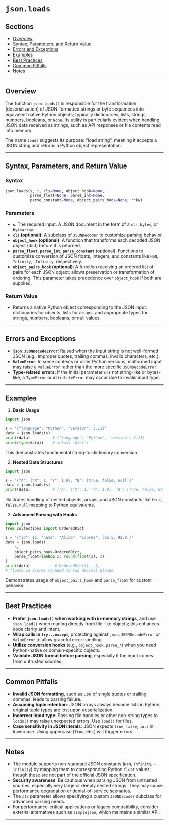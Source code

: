 # `json.loads`

## Sections

* [Overview](#overview)
* [Syntax, Parameters, and Return Value](#syntax-parameters-and-return-value)
* [Errors and Exceptions](#errors-and-exceptions)
* [Examples](#examples)
* [Best Practices](#best-practices)
* [Common Pitfalls](#common-pitfalls)
* [Notes](#notes)

---

## Overview

The function `json.loads()` is responsible for the transformation (deserialization) of JSON-formatted strings or byte sequences into equivalent native Python objects; typically dictionaries, lists, strings, numbers, booleans, or `None`. Its utility is particularly evident when handling JSON data received as strings, such as API responses or file contents read into memory.

The name `loads` suggests its purpose: "load string", meaning it accepts a JSON string and returns a Python object representation.

---

## Syntax, Parameters, and Return Value

### Syntax

```python
json.loads(s, *, cls=None, object_hook=None,
           parse_float=None, parse_int=None,
           parse_constant=None, object_pairs_hook=None, **kw)
```

### Parameters

* **`s`**: The required input. A JSON document in the form of a `str`, `bytes`, or `bytearray`.
* **`cls` (optional)**: A subclass of `JSONDecoder` to customize parsing behavior.
* **`object_hook` (optional)**: A function that transforms each decoded JSON object (dict) before it is returned.
* **`parse_float`**, **`parse_int`**, **`parse_constant`** (optional): Functions to customize conversion of JSON floats, integers, and constants like `NaN`, `Infinity`, `-Infinity`, respectively.
* **`object_pairs_hook` (optional)**: A function receiving an ordered list of pairs for each JSON object; allows preservation or transformation of ordering. This parameter takes precedence over `object_hook` if both are supplied.

### Return Value

* Returns a native Python object corresponding to the JSON input: dictionaries for objects, lists for arrays, and appropriate types for strings, numbers, booleans, or null values.

---

## Errors and Exceptions

* **`json.JSONDecodeError`**: Raised when the input string is not well-formed JSON (e.g., improper quotes, trailing commas, invalid characters, etc.).
* **`ValueError`**: In some contexts or older Python versions, malformed input may raise a `ValueError` rather than the more specific `JSONDecodeError`.
* **Type-related errors**: If the initial parameter `s` is not string-like or bytes-like, a `TypeError` or `AttributeError` may occur due to invalid input type.

---

## Examples

1. **Basic Usage**

```python
import json

s = '{"language": "Python", "version": 3.11}'
data = json.loads(s)
print(data)          # {'language': 'Python', 'version': 3.11}
print(type(data))    # <class 'dict'>
```

This demonstrates fundamental string-to-dictionary conversion.

2. **Nested Data Structures**

```python
import json

s = '{"A": {"X": 1, "Y": 1.0}, "B": [true, false, null]}'
data = json.loads(s)
print(data)          # {'A': {'X': 1, 'Y': 1.0}, 'B': [True, False, None]}
```

Illustrates handling of nested objects, arrays, and JSON constants like `true`, `false`, `null` mapping to Python equivalents.

3. **Advanced Parsing with Hooks**

```python
import json
from collections import OrderedDict

s = '{"id": 12, "name": "Alice", "scores": [85.5, 92.0]}'
data = json.loads(
    s,
    object_pairs_hook=OrderedDict,
    parse_float=lambda x: round(float(x), 2)
)
print(data)           # OrderedDict([...])
# floats in scores rounded to two decimal places
```

Demonstrates usage of `object_pairs_hook` and `parse_float` for custom behavior.

---

## Best Practices

* **Prefer `json.loads()` when working with in-memory strings**, and use `json.load()` when reading directly from file-like objects; this enhances code clarity and intent.
* **Wrap calls in `try...except`**, protecting against `json.JSONDecodeError` or `ValueError` to allow graceful error handling.
* **Utilize conversion hooks** (e.g., `object_hook`, `parse_*`) when you need Python-native or domain-specific objects.
* **Validate JSON format before parsing**, especially if the input comes from untrusted sources.

---

## Common Pitfalls

* **Invalid JSON formatting**, such as use of single quotes or trailing commas, leads to parsing failure.
* **Assuming tuple retention**: JSON arrays always become lists in Python; original tuple types are lost upon deserialization.
* **Incorrect input type**: Passing file handles or other non-string types to `loads()` may raise unexpected errors. Use `load()` for files.
* **Case sensitivity in JSON literals**: JSON expects `true`, `false`, `null` in lowercase. Using uppercase (`True`, etc.) will trigger errors.

---

## Notes

* The module supports non-standard JSON constants (`NaN`, `Infinity`, `-Infinity`) by mapping them to corresponding Python `float` values; though these are not part of the official JSON specification.
* **Security awareness**: Be cautious when parsing JSON from untrusted sources, especially very large or deeply nested strings. They may cause performance degradation or denial-of-service scenarios.
* The `cls` parameter allows specifying a custom `JSONDecoder` subclass for advanced parsing needs.
* For performance-critical applications or legacy compatibility, consider external alternatives such as `simplejson`, which maintains a similar API.

---
